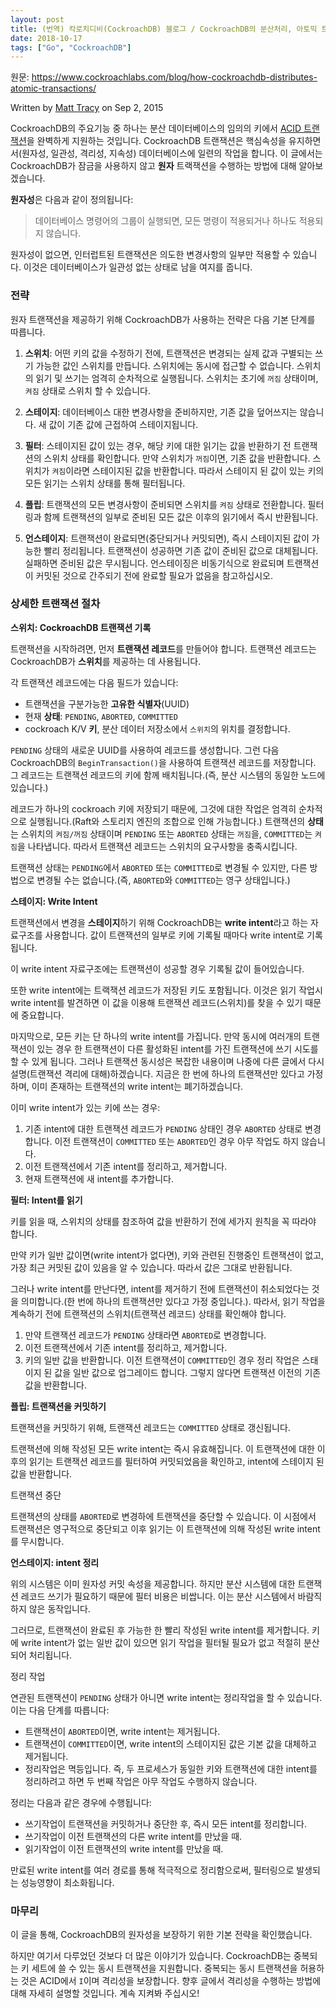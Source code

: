 ```yaml
---
layout: post
title: (번역) 칵로치디비(CockroachDB) 블로그 / CockroachDB의 분산처리, 아토믹 트랜잭션은 어떻게 동작하는가
date: 2018-10-17
tags: ["Go", "CockroachDB"]
---
```


원문: https://www.cockroachlabs.com/blog/how-cockroachdb-distributes-atomic-transactions/

Written by [Matt Tracy](https://www.cockroachlabs.com/author/matt-tracy/) on Sep 2, 2015

<!--more-->

CockroachDB의 주요기능 중 하나는 분산 데이터베이스의 임의의 키에서 [ACID 트랜잭션](https://en.wikipedia.org/wiki/ACID_(computer_science))을 완벽하게 지원하는 것입니다. CockroachDB 트랜잭션은 핵심속성을 유지하면서(원자성, 일관성, 격리성, 지속성) 데이터베이스에 일련의 작업을 합니다. 이 글에서는 CockroachDB가 잠금을 사용하지 않고 **원자** 트랙잭션을 수행하는 방법에 대해 알아보겠습니다.

**원자성**은 다음과 같이 정의됩니다:

> 데이터베이스 명령어의 그룹이 실행되면, 모든 명령이 적용되거나 하나도 적용되지 않습니다.

원자성이 없으면, 인터럽트된 트랜잭션은 의도한 변경사항의 일부만 적용할 수 있습니다. 이것은 데이터베이스가 일관성 없는 상태로 남을 여지를 줍니다.

### 전략

원자 트랜잭션을 제공하기 위해 CockroachDB가 사용하는 전략은 다음 기본 단계를 따릅니다.

1. **스위치**: 어떤 키의 값을 수정하기 전에, 트랜잭션은 변경되는 실제 값과 구별되는 쓰기 가능한 값인 스위치를 만듭니다. 스위치에는 동시에 접근할 수 없습니다. 스위치의 읽기 및 쓰기는 엄격히 순차적으로 실행됩니다. 스위치는 초기에 `꺼짐` 상태이며, `켜짐` 상태로 스위치 할 수 있습니다.

2. **스테이지**: 데이터베이스 대한 변경사항을 준비하지만, 기존 값을 덮어쓰지는 않습니다. 새 값이 기존 값에 근접하여 스테이지됩니다.

3. **필터**: 스테이지된 값이 있는 경우, 해당 키에 대한 읽기는 값을 반환하기 전 트랜잭션의 스위치 상태를 확인합니다. 만약 스위치가 `꺼짐`이면, 기존 값을 반환합니다. 스위치가 `켜짐`이라면 스테이지된 값을 반환합니다. 따라서 스테이지 된 값이 있는 키의 모든 읽기는 스위치 상태를 통해 필터됩니다.

4. **플립**: 트랜잭션의 모든 변경사항이 준비되면 스위치를 `켜짐` 상태로 전환합니다. 필터링과 함께 트랜잭션의 일부로 준비된 모든 값은 이후의 읽기에서 즉시 반환됩니다.

5. **언스테이지**: 트랜잭션이 완료되면(중단되거나 커밋되면), 즉시 스테이지된 값이 가능한 빨리 정리됩니다. 트랜잭션이 성공하면 기존 값이 준비된 값으로 대체됩니다. 실패하면 준비된 값은 무시됩니다. 언스테이징은 비동기식으로 완료되며 트랜잭션이 커밋된 것으로 간주되기 전에 완료할 필요가 없음을 참고하십시오.

### 상세한 트랜잭션 절차

**스위치: CockroachDB 트랜잭션 기록**

트랜잭션을 시작하려면, 먼저 **트랜잭션 레코드**를 만들어야 합니다. 트랜잭션 레코드는 CockroachDB가 **스위치**를 제공하는 데 사용됩니다.

각 트랜잭션 레코드에는 다음 필드가 있습니다:

* 트랜잭션을 구분가능한 **고유한 식별자**(UUID) 
* 현재 **상태**: `PENDING`, `ABORTED`, `COMMITTED`
* cockroach K/V **키**, 분산 데이터 저장소에서 `스위치`의 위치를 결정합니다.

`PENDING` 상태의 새로운 UUID를 사용하여 레코드를 생성합니다. 그런 다음 CockroachDB의 `BeginTransaction()`을 사용하여 트랜잭션 레코드를 저장합니다. 그 레코드는 트랜잭션 레코드의 키에 함께 배치됩니다.(즉, 분산 시스템의 동일한 노드에 있습니다.)

레코드가 하나의 cockroach 키에 저장되기 때문에, 그것에 대한 작업은 엄격히 순차적으로 실행됩니다.(Raft와 스토리지 엔진의 조합으로 인해 가능합니다.) 트랜잭션의 **상태**는 스위치의 `켜짐/꺼짐` 상태이며 `PENDING` 또는 `ABORTED` 상태는 `꺼짐`을, `COMMITTED`는 `켜짐`을 나타냅니다. 따라서 트랜잭션 레코드는 스위치의 요구사항을 충족시킵니다.

트랜잭션 상태는 `PENDING`에서 `ABORTED` 또는 `COMMITTED`로 변경될 수 있지만, 다른 방법으로 변경될 수는 없습니다.(즉, `ABORTED`와 `COMMITTED`는 영구 상태입니다.)

**스테이지: Write Intent**

트랜잭션에서 변경을 **스테이지**하기 위해 CockroachDB는 **write intent**라고 하는 자료구조를 사용합니다. 값이 트랜잭션의 일부로 키에 기록될 때마다 write intent로 기록됩니다.

이 write intent 자료구조에는 트랜잭션이 성공할 경우 기록될 값이 들어있습니다.

또한 write intent에는 트랙잭션 레코드가 저장된 키도 포함됩니다. 이것은 읽기 작업시 write intent를 발견하면 이 값을 이용해 트랜잭션 레코드(스위치)를 찾을 수 있기 때문에 중요합니다.

마지막으로, 모든 키는 단 하나의 write intent를 가집니다. 만약 동시에 여러개의 트랜잭션이 있는 경우 한 트랜잭션이 다른 활성화된 intent를 가진 트랜잭션에 쓰기 시도를 할 수 있게 됩니다. 그러나 트랜잭션 동시성은 복잡한 내용이며 나중에 다른 글에서 다시 설명(트랜잭션 격리에 대해)하겠습니다. 지금은 한 번에 하나의 트랜잭션만 있다고 가정하며, 이미 존재하는 트랜잭션의 write intent는 폐기하겠습니다.

이미 write intent가 있는 키에 쓰는 경우:

1. 기존 intent에 대한 트랜잭션 레코드가 `PENDING` 상태인 경우 `ABORTED` 상태로 변경합니다. 이전 트랜잭션이 `COMMITTED` 또는 `ABORTED`인 경우 아무 작업도 하지 않습니다.
2. 이전 트랜잭션에서 기존 intent를 정리하고, 제거합니다.
3. 현재 트랜잭션에 새 intent를 추가합니다.

**필터: Intent를 읽기**

키를 읽을 때, 스위치의 상태를 참조하여 값을 반환하기 전에 세가지 원칙을 꼭 따라야 합니다.

만약 키가 일반 값이면(write intent가 없다면), 키와 관련된 진행중인 트랜잭션이 없고, 가장 최근 커밋된 값이 있음을 알 수 있습니다. 따라서 값은 그대로 반환됩니다.

그러나 write intent를 만난다면, intent를 제거하기 전에 트랜잭션이 취소되었다는 것을 의미합니다.(한 번에 하나의 트랜잭션만 있다고 가정 중입니다.). 따라서, 읽기 작업을 계속하기 전에 트랜잭션의 스위치(트랜잭션 레코드) 상태를 확인해야 합니다.

1. 만약 트랜잭션 레코드가 `PENDING` 상태라면 `ABORTED`로 변경합니다.
2. 이전 트랜잭션에서 기존 intent를 정리하고, 제거합니다.
3. 키의 일반 값을 반환합니다. 이전 트랜잭션이 `COMMITTED`인 경우 정리 작업은 스태이지 된 값을 일반 값으로 업그레이드 합니다. 그렇지 않다면 트랜잭션 이전의 기존 값을 반환합니다.

**플립: 트랜잭션을 커밋하기**

트랜잭션을 커밋하기 위해, 트랜잭션 레코드는 `COMMITTED` 상태로 갱신됩니다.

트랜잭션에 의해 작성된 모든 write intent는 즉시 유효해집니다. 이 트랜잭션에 대한 이후의 읽기는 트랜잭션 레코드를 필터하여 커밋되었음을 확인하고, intent에 스테이지 된 값을 반환합니다.

트랜잭션 중단

트랜잭션의 상태를 `ABORTED`로 변경하에 트랜잭션을 중단할 수 있습니다. 이 시점에서 트랜잭션은 영구적으로 중단되고 이후 읽기는 이 트랜잭션에 의해 작성된 write intent를 무시합니다.

**언스테이지: intent 정리**

위의 시스템은 이미 원자성 커밋 속성을 제공합니다. 하지만 분산 시스템에 대한 트랜잭션 레코드 쓰기가 필요하기 때문에 필터 비용은 비쌉니다. 이는 분산 시스템에서 바람직하지 않은 동작입니다.

그러므로, 트랜잭션이 완료된 후 가능한 한 빨리 작성된 write intent를 제거합니다. 키에 write intent가 없는 일반 값이 있으면 읽기 작업을 필터될 필요가 없고 적절히 분산되어 처리됩니다.

정리 작업

연관된 트랜잭션이 `PENDING` 상태가 아니면 write intent는 정리작업을 할 수 있습니다. 이는 다음 단계를 따릅니다:

* 트랜잭션이 `ABORTED`이면, write intent는 제거됩니다.
* 트랜잭션이 `COMMITTED`이면, write intent의 스테이지된 값은 기본 값을 대체하고 제거됩니다.
* 정리작업은 멱등입니다. 즉, 두 프로세스가 동일한 키와 트랜잭션에 대한 intent를 정리하려고 하면 두 번째 작업은 아무 작업도 수행하지 않습니다.

정리는 다음과 같은 경우에 수행됩니다:

* 쓰기작업이 트랜잭션을 커밋하거나 중단한 후, 즉시 모든 intent를 정리합니다.
* 쓰기작업이 이전 트랜잭션의 다른 write intent를 만났을 때.
* 읽기작업이 이전 트랜잭션의 write intent를 만났을 때.

만료된 write intent를 여러 경로를 통해 적극적으로 정리함으로써, 필터링으로 발생되는 성능영향이 최소화됩니다.

### 마무리

이 글을 통해, CockroachDB의 원자성을 보장하기 위한 기본 전략을 확인했습니다.

하지만 여기서 다루었던 것보다 더 많은 이야기가 있습니다. CockroachDB는 중복되는 키 세트에 쓸 수 있는 동시 트랜잭션을 지원합니다. 중복되는 동시 트랜잭션을 허용하는 것은 ACID에서 `I`이며 격리성을 보장합니다. 향후 글에서 격리성을 수행하는 방법에 대해 자세히 설명할 것입니다. 계속 지켜봐 주십시오!